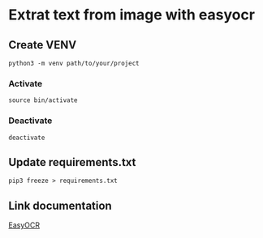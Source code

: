 # Extrat text from image with easyocr

## Create VENV
```
python3 -m venv path/to/your/project
```

### Activate
```
source bin/activate
```

### Deactivate
```
deactivate
```

## Update requirements.txt
```
pip3 freeze > requirements.txt
```

## Link documentation

[EasyOCR](https://www.jaided.ai/easyocr/documentation/)
